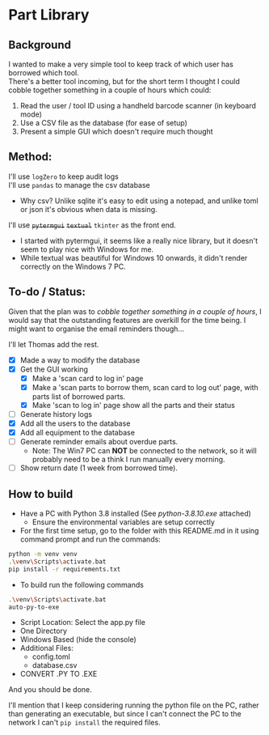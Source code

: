 # Part Library

## Background
I wanted to make a very simple tool to keep track of which user has borrowed which tool.  
There's a better tool incoming, but for the short term I thought I could cobble together something in a couple of hours which could:
 1. Read the user / tool ID using a handheld barcode scanner (in keyboard mode)
 2. Use a CSV file as the database (for ease of setup)
 3. Present a simple GUI which doesn't require much thought
 
## Method:
I'll use `logZero` to keep audit logs  
I'll use `pandas` to manage the csv database
   - Why csv? Unlike sqlite it's easy to edit using a notepad, and unlike toml or json it's obvious when data is missing.

I'll use ~~`pytermgui`~~ ~~`textual`~~ `tkinter` as the front end. 
   - I started with pytermgui, it seems like a really nice library, but it doesn't seem to play nice with Windows for me.
   - While textual was beautiful for Windows 10 onwards, it didn't render correctly on the Windows 7 PC.

## To-do / Status:
Given that the plan was to *cobble together something in a couple of hours*, I would say that the outstanding features are overkill for the time being. I might want to organise the email reminders though...

I'll let Thomas add the rest.

- [x] Made a way to modify the database
- [X] Get the GUI working
    - [X] Make a 'scan card to log in' page
    - [X] Make a 'scan parts to borrow them, scan card to log out' page, with parts list of borrowed parts.
    - [X] Make 'scan to log in' page show all the parts and their status
- [ ] Generate history logs
- [x] Add all the users to the database
- [x] Add all equipment to the database
- [ ] Generate reminder emails about overdue parts.
    - Note: The Win7 PC can **NOT** be connected to the network, so it will probably need to be a think I run manually every morning.
- [ ] Show return date (1 week from borrowed time).

## How to build
- Have a PC with Python 3.8 installed (See *python-3.8.10.exe* attached)
  - Ensure the environmental variables are setup correctly
- For the first time setup, go to the folder with this README.md in it using command prompt and run the commands:
```bash
python -m venv venv
.\venv\Scripts\activate.bat
pip install -r requirements.txt
```
- To build run the following commands
```bash
.\venv\Scripts\activate.bat
auto-py-to-exe
```
  - Script Location: Select the app.py file
  - One Directory
  - Windows Based (hide the console)
  - Additional Files:
    - config.toml
    - database.csv
  - CONVERT .PY TO .EXE

And you should be done.

I'll mention that I keep considering running the python file on the PC, rather than generating an executable, but since I can't connect the PC to the network I can't `pip install` the required files.